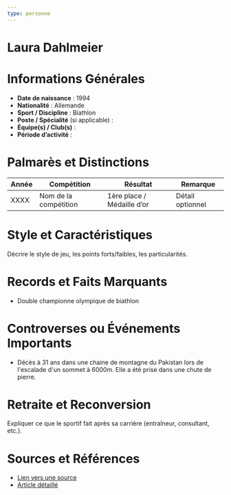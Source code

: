 ```yaml
---
type: personne
---
```


# Laura Dahlmeier

# Informations Générales
- **Date de naissance** :  1994
- **Nationalité** :  Allemande
- **Sport / Discipline** :  Biathlon
- **Poste / Spécialité** (si applicable) :  
- **Équipe(s) / Club(s)** :  
- **Période d’activité** :  

# Palmarès et Distinctions
| Année | Compétition           | Résultat                   | Remarque         |
| ----- | --------------------- | -------------------------- | ---------------- |
| XXXX  | Nom de la compétition | 1ère place / Médaille d’or | Détail optionnel |

# Style et Caractéristiques
Décrire le style de jeu, les points forts/faibles, les particularités.

# Records et Faits Marquants
- Double championne olympique de biathlon

# Controverses ou Événements Importants
- Décès à 31 ans dans une chaine de montagne du Pakistan lors de l'escalade d'un sommet à 6000m. Elle a été prise dans une chute de pierre.

# Retraite et Reconversion
Expliquer ce que le sportif fait après sa carrière (entraîneur, consultant, etc.).

# Sources et Références
- [Lien vers une source](#)
- [Article détaillé](#)
